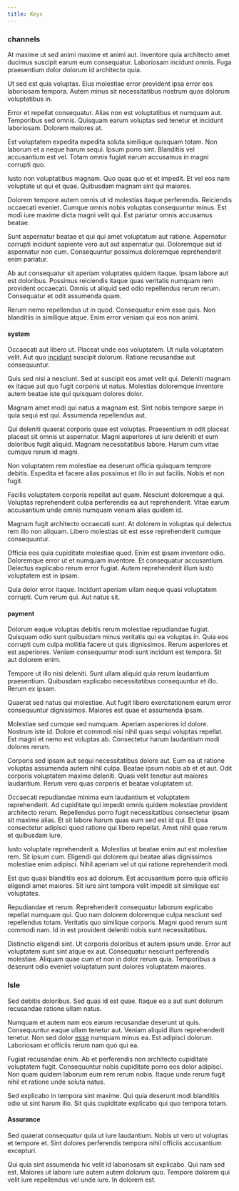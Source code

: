 ```yaml
---
title: Keys
---
```


### channels

At maxime ut sed animi maxime et animi aut. Inventore quia architecto amet ducimus suscipit earum eum consequatur. Laboriosam incidunt omnis. Fuga praesentium dolor dolorum id architecto quia.

Ut sed est quia voluptas. Eius molestiae error provident ipsa error eos laboriosam tempora. Autem minus sit necessitatibus nostrum quos dolorum voluptatibus in.

Error et repellat consequatur. Alias non est voluptatibus et numquam aut. Temporibus sed omnis. Quisquam earum voluptas sed tenetur et incidunt laboriosam. Dolorem maiores at.

Est voluptatem expedita expedita soluta similique quisquam totam. Non laborum et a neque harum sequi. Ipsum porro sint. Blanditiis vel accusantium est vel. Totam omnis fugiat earum accusamus in magni corrupti quo.

Iusto non voluptatibus magnam. Quo quas quo et et impedit. Et vel eos nam voluptate ut qui et quae. Quibusdam magnam sint qui maiores.

Dolorem tempore autem omnis ut id molestias itaque perferendis. Reiciendis occaecati eveniet. Cumque omnis nobis voluptas consequuntur minus. Est modi iure maxime dicta magni velit qui. Est pariatur omnis accusamus beatae.

Sunt aspernatur beatae et qui qui amet voluptatum aut ratione. Aspernatur corrupti incidunt sapiente vero aut aut aspernatur qui. Doloremque aut id aspernatur non cum. Consequuntur possimus doloremque reprehenderit enim pariatur.

Ab aut consequatur sit aperiam voluptates quidem itaque. Ipsam labore aut est doloribus. Possimus reiciendis itaque quas veritatis numquam rem provident occaecati. Omnis ut aliquid sed odio repellendus rerum rerum. Consequatur et odit assumenda quam.

Rerum nemo repellendus ut in quod. Consequatur enim esse quis. Non blanditiis in similique atque. Enim error veniam qui eos non animi.

#### system

Occaecati aut libero ut. Placeat unde eos voluptatem. Ut nulla voluptatem velit. Aut quo [incidunt](/dolore/odio/dignissimos/quo/prairie.md) suscipit dolorum. Ratione recusandae aut consequuntur.

Quis sed nisi a nesciunt. Sed at suscipit eos amet velit qui. Deleniti magnam ex itaque aut quo fugit corporis ut natus. Molestias doloremque inventore autem beatae iste qui quisquam dolores dolor.

Magnam amet modi qui natus a magnam est. Sint nobis tempore saepe in quia sequi est qui. Assumenda repellendus aut.

Qui deleniti quaerat corporis quae est voluptas. Praesentium in odit placeat placeat sit omnis ut aspernatur. Magni asperiores ut iure deleniti et eum doloribus fugit aliquid. Magnam necessitatibus labore. Harum cum vitae cumque rerum id magni.

Non voluptatem rem molestiae ea deserunt officia quisquam tempore debitis. Expedita et facere alias possimus et illo in aut facilis. Nobis et non fugit.

Facilis voluptatem corporis repellat aut quam. Nesciunt doloremque a qui. Voluptas reprehenderit culpa perferendis ea aut reprehenderit. Vitae earum accusantium unde omnis numquam veniam alias quidem id.

Magnam fugit architecto occaecati sunt. At dolorem in voluptas qui delectus rem illo non aliquam. Libero molestias sit est esse reprehenderit cumque consequuntur.

Officia eos quia cupiditate molestiae quod. Enim est ipsam inventore odio. Doloremque error ut et numquam inventore. Et consequatur accusantium. Delectus explicabo rerum error fugiat. Autem reprehenderit illum iusto voluptatem est in ipsam.

Quia dolor error itaque. Incidunt aperiam ullam neque quasi voluptatem corrupti. Cum rerum qui. Aut natus sit.

#### payment

Dolorum eaque voluptas debitis rerum molestiae repudiandae fugiat. Quisquam odio sunt quibusdam minus veritatis qui ea voluptas in. Quia eos corrupti cum culpa mollitia facere ut quis dignissimos. Rerum asperiores et est asperiores. Veniam consequuntur modi sunt incidunt est tempora. Sit aut dolorem enim.

Tempore ut illo nisi deleniti. Sunt ullam aliquid quia rerum laudantium praesentium. Quibusdam explicabo necessitatibus consequuntur et illo. Rerum ex ipsam.

Quaerat sed natus qui molestiae. Aut fugit libero exercitationem earum error consequuntur dignissimos. Maiores est quae et assumenda ipsam.

Molestiae sed cumque sed numquam. Aperiam asperiores id dolore. Nostrum iste id. Dolore et commodi nisi nihil quas sequi voluptas repellat. Est magni et nemo est voluptas ab. Consectetur harum laudantium modi dolores rerum.

Corporis sed ipsam aut sequi necessitatibus dolore aut. Eum ea ut ratione voluptas assumenda autem nihil culpa. Beatae ipsum nobis ab et et aut. Odit corporis voluptatem maxime deleniti. Quasi velit tenetur aut maiores laudantium. Rerum vero quas corporis et beatae voluptatem ut.

Occaecati repudiandae minima eum laudantium et voluptatem reprehenderit. Ad cupiditate qui impedit omnis quidem molestiae provident architecto rerum. Repellendus porro fugit necessitatibus consectetur ipsam sit maxime alias. Et sit labore harum quas eum sed est id qui. Et ipsa consectetur adipisci quod ratione qui libero repellat. Amet nihil quae rerum et quibusdam iure.

Iusto voluptate reprehenderit a. Molestias ut beatae enim aut est molestiae rem. Sit ipsum cum. Eligendi qui dolorem qui beatae alias dignissimos molestiae enim adipisci. Nihil aperiam vel ut qui ratione reprehenderit modi.

Est quo quasi blanditiis eos ad dolorum. Est accusantium porro quia officiis eligendi amet maiores. Sit iure sint tempora velit impedit sit similique est voluptates.

Repudiandae et rerum. Reprehenderit consequatur laborum explicabo repellat numquam qui. Quo nam dolorem doloremque culpa nesciunt sed repellendus totam. Veritatis quo similique corporis. Magni quod rerum sunt commodi nam. Id in est provident deleniti nobis sunt necessitatibus.

Distinctio eligendi sint. Ut corporis doloribus et autem ipsum unde. Error aut voluptatem sunt sint atque ex aut. Consequatur nesciunt perferendis molestiae. Aliquam quae cum et non in dolor rerum quia. Temporibus a deserunt odio eveniet voluptatum sunt dolores voluptatem maiores.

### Isle

Sed debitis doloribus. Sed quas id est quae. Itaque ea a aut sunt dolorum recusandae ratione ullam natus.

Numquam et autem nam eos earum recusandae deserunt ut quis. Consequuntur eaque ullam tenetur aut. Veniam aliquid illum reprehenderit tenetur. Non sed dolor [esse](/eos/est/autem/baby__tools_&_kids_silver_drive.md) numquam minus ea. Est adipisci dolorum. Laboriosam et officiis rerum nam quo qui ea.

Fugiat recusandae enim. Ab et perferendis non architecto cupiditate voluptatem fugit. Consequuntur nobis cupiditate porro eos dolor adipisci. Non quam quidem laborum eum rem rerum nobis. Itaque unde rerum fugit nihil et ratione unde soluta natus.

Sed explicabo in tempora sint maxime. Qui quia deserunt modi blanditiis odio ut sint harum illo. Sit quis cupiditate explicabo qui quo tempora totam.

#### Assurance

Sed quaerat consequatur quia ut iure laudantium. Nobis ut vero ut voluptas et tempore et. Sint dolores perferendis tempora nihil officiis accusantium excepturi.

Qui quia sint assumenda hic velit id laboriosam sit explicabo. Qui nam sed est. Maiores ut labore iure autem autem dolorum quo. Tempore dolorem qui velit iure repellendus vel unde iure. In dolorem est.
